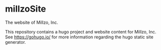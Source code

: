 # millzoSite
The website of Millzo, Inc.

This repository contains a hugo project and website content for Millzo, Inc.
See https://gohugo.io/ for more information regarding the hugo static site generator.
